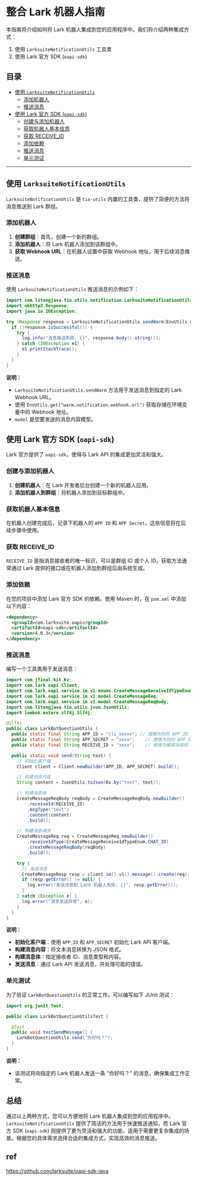 # 整合 Lark 机器人指南

本指南将介绍如何将 Lark 机器人集成到您的应用程序中。我们将介绍两种集成方式：

1. 使用 `LarksuiteNotificationUtils` 工具类
2. 使用 Lark 官方 SDK (`oapi-sdk`)

## 目录

- [使用 `LarksuiteNotificationUtils`](#使用-larksuitenotificationutils)
  - [添加机器人](#添加机器人)
  - [推送消息](#推送消息)
- [使用 Lark 官方 SDK (`oapi-sdk`)](#使用-lark-官方-sdk-oapi-sdk)
  - [创建与添加机器人](#创建与添加机器人)
  - [获取机器人基本信息](#获取机器人基本信息)
  - [获取 RECEIVE_ID](#获取-receive_id)
  - [添加依赖](#添加依赖)
  - [推送消息](#推送消息-1)
  - [单元测试](#单元测试)

---

## 使用 `LarksuiteNotificationUtils`

`LarksuiteNotificationUtils` 是 `tio-utils` 内置的工具类，提供了简便的方法将消息推送到 Lark 群组。

### 添加机器人

1. **创建群组**：首先，创建一个新的群组。
2. **添加机器人**：将 Lark 机器人添加到该群组中。
3. **获取 Webhook URL**：在机器人设置中获取 Webhook 地址，用于后续消息推送。

### 推送消息

使用 `LarksuiteNotificationUtils` 推送消息的示例如下：

```java
import com.litongjava.tio.utils.notification.LarksuiteNotificationUtils;
import okhttp3.Response;
import java.io.IOException;

try (Response response = LarksuiteNotificationUtils.sendWarm(EnvUtils.get("warm.notification.webhook.url"), model)) {
  if (!response.isSuccessful()) {
    try {
      log.info("消息推送失败: {}", response.body().string());
    } catch (IOException e1) {
      e1.printStackTrace();
    }
  }
}
```

**说明：**

- `LarksuiteNotificationUtils.sendWarm` 方法用于发送消息到指定的 Lark Webhook URL。
- 使用 `EnvUtils.get("warm.notification.webhook.url")` 获取存储在环境变量中的 Webhook 地址。
- `model` 是您要发送的消息内容模型。

## 使用 Lark 官方 SDK (`oapi-sdk`)

Lark 官方提供了 `oapi-sdk`，使得与 Lark API 的集成更加灵活和强大。

### 创建与添加机器人

1. **创建机器人**：在 Lark 开发者后台创建一个新的机器人应用。
2. **添加机器人到群组**：将机器人添加到目标群组中。

### 获取机器人基本信息

在机器人创建完成后，记录下机器人的 `APP ID` 和 `APP Secret`，这些信息将在后续步骤中使用。

### 获取 RECEIVE_ID

`RECEIVE_ID` 是指消息接收者的唯一标识，可以是群组 ID 或个人 ID。获取方法通常通过 Lark 提供的接口或在机器人添加到群组后由系统生成。

### 添加依赖

在您的项目中添加 Lark 官方 SDK 的依赖。使用 Maven 时，在 `pom.xml` 中添加以下内容：

```xml
<dependency>
  <groupId>com.larksuite.oapi</groupId>
  <artifactId>oapi-sdk</artifactId>
  <version>4.0.3</version>
</dependency>
```

### 推送消息

编写一个工具类用于发送消息：

```java
import com.jfinal.kit.Kv;
import com.lark.oapi.Client;
import com.lark.oapi.service.im.v1.enums.CreateMessageReceiveIdTypeEnum;
import com.lark.oapi.service.im.v1.model.CreateMessageReq;
import com.lark.oapi.service.im.v1.model.CreateMessageReqBody;
import com.litongjava.tio.utils.json.JsonUtils;
import lombok.extern.slf4j.Slf4j;

@Slf4j
public class LarkBotQuestionUtils {
  public static final String APP_ID = "cli_xxxxx"; // 替换为你的 APP ID
  public static final String APP_SECRET = "xxxx";    // 替换为你的 APP Secret
  public static final String RECEIVE_ID = "xxxx";    // 替换为接收消息的 ID

  public static void send(String text) {
    // 初始化客户端
    Client client = Client.newBuilder(APP_ID, APP_SECRET).build();

    // 构建消息内容
    String content = JsonUtils.toJson(Kv.by("text", text));

    // 构建消息体
    CreateMessageReqBody reqBody = CreateMessageReqBody.newBuilder()
        .receiveId(RECEIVE_ID)
        .msgType("text")
        .content(content)
        .build();

    // 构建消息请求
    CreateMessageReq req = CreateMessageReq.newBuilder()
        .receiveIdType(CreateMessageReceiveIdTypeEnum.CHAT_ID)
        .createMessageReqBody(reqBody)
        .build();

    try {
      // 发送消息
      CreateMessageResp resp = client.im().v1().message().create(req);
      if (resp.getError() != null) {
        log.error("发送消息到 Lark 机器人失败: {}", resp.getError());
      }
    } catch (Exception e) {
      log.error("消息发送异常", e);
    }
  }
}
```

**说明：**

- **初始化客户端**：使用 `APP_ID` 和 `APP_SECRET` 初始化 Lark API 客户端。
- **构建消息内容**：将文本消息转换为 JSON 格式。
- **构建消息体**：指定接收者 ID、消息类型和内容。
- **发送消息**：通过 Lark API 发送消息，并处理可能的错误。

### 单元测试

为了验证 `LarkBotQuestionUtils` 的正常工作，可以编写如下 JUnit 测试：

```java
import org.junit.Test;

public class LarkBotQuestionUtilsTest {

  @Test
  public void testSendMessage() {
    LarkBotQuestionUtils.send("你好吗？");
  }
}
```

**说明：**

- 该测试将向指定的 Lark 机器人发送一条 "你好吗？" 的消息，确保集成工作正常。

## 总结

通过以上两种方式，您可以方便地将 Lark 机器人集成到您的应用程序中。`LarksuiteNotificationUtils` 提供了简洁的方法用于快速推送通知，而 Lark 官方 SDK (`oapi-sdk`) 则提供了更为灵活和强大的功能，适用于需要更复杂集成的场景。根据您的具体需求选择合适的集成方式，实现高效的消息推送。

## ref

https://github.com/larksuite/oapi-sdk-java
